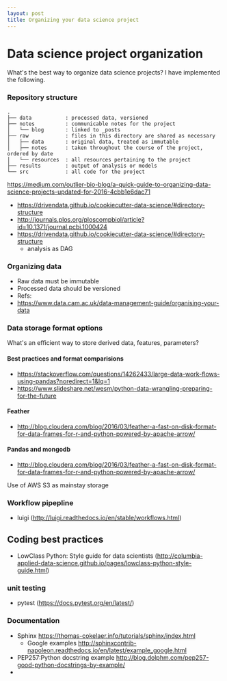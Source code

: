 ```yaml
---
layout: post
title: Organizing your data science project
---
```

# Data science project organization
What's the best way to organize data science projects?  I have implemented the following.  
### Repository structure
```
.
├── data           : processed data, versioned
├── notes          : communicable notes for the project
│   └── blog       : linked to _posts
├── raw            : files in this directory are shared as necessary
│   ├── data       : original data, treated as immutable
│   ├── notes      : taken throughout the course of the project, ordered by date
│   └── resources  : all resources pertaining to the project
├── results        : output of analysis or models
└── src            : all code for the project
```

 <https://medium.com/outlier-bio-blog/a-quick-guide-to-organizing-data-science-projects-updated-for-2016-4cbb1e6dac71>
- <https://drivendata.github.io/cookiecutter-data-science/#directory-structure>  
- <http://journals.plos.org/ploscompbiol/article?id=10.1371/journal.pcbi.1000424>
- <https://drivendata.github.io/cookiecutter-data-science/#directory-structure>  
  - analysis as DAG

### Organizing data
- Raw data must be immutable
- Processed data should be versioned  
- Refs:
 - <https://www.data.cam.ac.uk/data-management-guide/organising-your-data>  

### Data storage format options
What's an efficient way to store derived data, features, parameters?

#### Best practices and format comparisions
- <https://stackoverflow.com/questions/14262433/large-data-work-flows-using-pandas?noredirect=1&lq=1>  
- <https://www.slideshare.net/wesm/python-data-wrangling-preparing-for-the-future>  

#### Feather
- <http://blog.cloudera.com/blog/2016/03/feather-a-fast-on-disk-format-for-data-frames-for-r-and-python-powered-by-apache-arrow/>  

#### Pandas and mongodb
- <http://blog.cloudera.com/blog/2016/03/feather-a-fast-on-disk-format-for-data-frames-for-r-and-python-powered-by-apache-arrow/>  

Use of AWS S3 as mainstay storage

### Workflow pipepline
- luigi (<http://luigi.readthedocs.io/en/stable/workflows.html>)

## Coding best practices
- LowClass Python: Style guide for data scientists (<http://columbia-applied-data-science.github.io/pages/lowclass-python-style-guide.html>)

### unit testing
- pytest (<https://docs.pytest.org/en/latest/>)
### Documentation  
- Sphinx  <https://thomas-cokelaer.info/tutorials/sphinx/index.html>  
  - Google examples <http://sphinxcontrib-napoleon.readthedocs.io/en/latest/example_google.html>  
- PEP257:Python docstring example <http://blog.dolphm.com/pep257-good-python-docstrings-by-example/>
-
